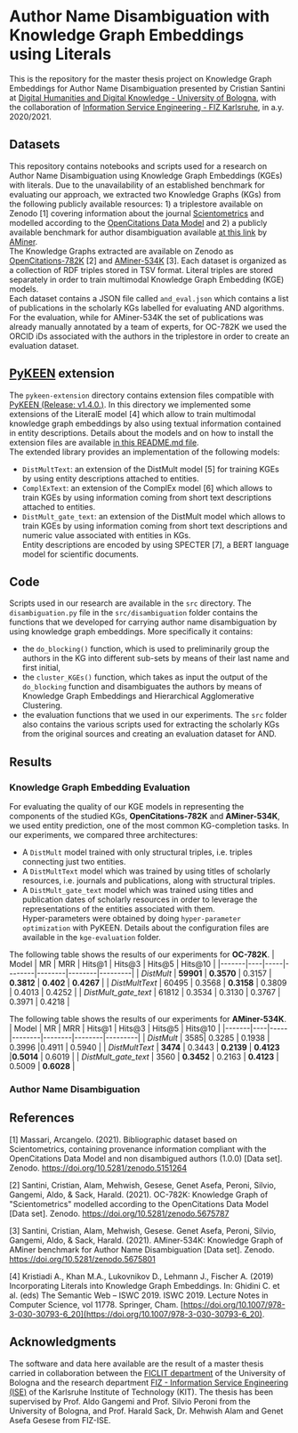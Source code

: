 # Author Name Disambiguation with Knowledge Graph Embeddings using Literals

This is the repository for the master thesis project on Knowledge Graph Embeddings for Author Name Disambiguation presented by Cristian Santini at [Digital Humanities and Digital Knowledge - University of Bologna](https://corsi.unibo.it/2cycle/DigitalHumanitiesKnowledge), with the collaboration of [Information Service Engineering - FIZ Karlsruhe](https://www.fiz-karlsruhe.de/en/forschung/information-service-engineering), in a.y. 2020/2021.

## Datasets

This repository contains notebooks and scripts used for a research on Author Name Disambiguation using Knowledge Graph Embeddings (KGEs) with literals.
Due to the unavailability of an established benchmark for evaluating our approach, we extracted two Knowledge Graphs (KGs) from the following publicly available resources: 1) a triplestore available on Zenodo [1] covering information about the journal [Scientometrics](https://www.springer.com/journal/11192) and modelled according to the [OpenCitations Data Model](https://opencitations.net/model) and 2) a publicly available benchmark for author disambiguation available [at this link](https://static.aminer.cn/misc/na-data-kdd18.zip) by [AMiner](https://www.aminer.org/). <br/>
The Knowledge Graphs extracted are available on Zenodo as [OpenCitations-782K](https://doi.org/10.5281/zenodo.5675787) [2] and [AMiner-534K](https://doi.org/10.5281/zenodo.5675801) [3]. Each dataset is organized as a collection of RDF triples stored in TSV format. Literal triples are stored separately in order to train multimodal Knowledge Graph Embedding (KGE) models.<br/>
Each dataset contains a JSON file called `and_eval.json` which contains a list of publications in the scholarly KGs labelled for evaluating AND algorithms. For the evaluation, while for AMiner-534K the set of publications was already manually annotated by a team of experts, for OC-782K we used the ORCID iDs associated with the authors in the triplestore in order to create an evaluation dataset.

## [PyKEEN](https://github.com/pykeen/pykeen) extension

The `pykeen-extension` directory contains extension files compatible with [PyKEEN (Release: v1.4.0.)](https://github.com/pykeen/pykeen/releases/tag/v1.4.0). In this directory we implemented some extensions of the LiteralE model [4] which allow to train multimodal knowledge graph embeddings by also using textual information contained in entity descriptions. Details about the models and on how to install the extension files are available [in this README.md file](https://github.com/sntcristian/and-kge/blob/main/pykeen-extension/README.md).<br/>
The extended library provides an implementation of the following models:
- `DistMultText`: an extension of the DistMult model [5] for training KGEs by using entity descriptions attached to entities. 
- `ComplExText`: an extension of the ComplEx model [6] which allows to train KGEs by using information coming from short text descriptions attached to entities.
- `DistMult_gate_text`: an extension of the DistMult model which allows to train KGEs by using information coming from short text descriptions and numeric value associated with entities in KGs.<br/>
Entity descriptions are encoded by using SPECTER [7], a BERT language model for scientific documents.<br/>


## Code

Scripts used in our research are available in the `src` directory. The `disambiguation.py` file in the `src/disambiguation` folder contains the functions that we developed for carrying author name disambiguation by using knowledge graph embeddings. More specifically it contains:
- the `do_blocking()` function, which is used to preliminarily group the authors in the KG into different sub-sets by means of their last name and first initial,
- the `cluster_KGEs()` function, which takes as input the output of the `do_blocking` function and disambiguates the authors by means of Knowledge Graph Embeddings and Hierarchical Agglomerative Clustering.
- the evaluation functions that we used in our experiments.
The `src` folder also contains the various scripts used for extracting the scholarly KGs from the original sources and creating an evaluation dataset for AND.<br/>

## Results

### Knowledge Graph Embedding Evaluation

For evaluating the quality of our KGE models in representing the components of the studied KGs, **OpenCitations-782K** and **AMiner-534K**, we used entity prediction, one of the most common KG-completion tasks. In our experiments, we compared three architectures:
- A `DistMult` model trained with only structural triples, i.e. triples connecting just two entities.
- A `DistMultText` model which was trained by using titles of scholarly resources, i.e. journals and publications, along with structural triples.
- A `DistMult_gate_text` model which was trained using titles and publication dates of scholarly resources in order to leverage the representations of the entities associated with them.<br/>
Hyper-parameters were obtained by doing `hyper-parameter optimization` with PyKEEN. Details about the configuration files are available in the `kge-evaluation` folder.

The following table shows the results of our experiments for **OC-782K**.
| Model | MR | MRR | Hits@1 | Hits@3 | Hits@5 | Hits@10 |
|-------|----|-----|--------|--------|--------|---------|
| *DistMult* | **59901** | **0.3570** | 0.3157 | **0.3812** | **0.402** | **0.4267** |
| *DistMultText* | 60495 | 0.3568 | **0.3158** | 0.3809 | 0.4013 | 0.4252 |
| *DistMult_gate_text* | 61812 | 0.3534 | 0.3130 | 0.3767 | 0.3971 | 0.4218 |

The following table shows the results of our experiments for **AMiner-534K**.
| Model | MR | MRR | Hits@1 | Hits@3 | Hits@5 | Hits@10 |
|-------|----|-----|--------|--------|--------|---------|
| *DistMult* | 3585| 0.3285 | 0.1938 | 0.3996 |0.4911 | 0.5940 |
| *DistMultText* | **3474**	 | 0.3443 | **0.2139** | **0.4123** |**0.5014** | 0.6019 |
| *DistMult_gate_text* | 3560	 | **0.3452** | 0.2163 | **0.4123** | 0.5009 | **0.6028** |

### Author Name Disambiguation

## References

[1] Massari, Arcangelo. (2021). Bibliographic dataset based on Scientometrics, containing provenance information compliant with the OpenCitations Data Model and non disambigued authors (1.0.0) [Data set]. Zenodo. https://doi.org/10.5281/zenodo.5151264

[2] Santini, Cristian, Alam, Mehwish, Gesese, Genet Asefa, Peroni, Silvio, Gangemi, Aldo, & Sack, Harald. (2021). OC-782K: Knowledge Graph of "Scientometrics" modelled according to the OpenCitations Data Model [Data set]. Zenodo. https://doi.org/10.5281/zenodo.5675787

[3] Santini, Cristian, Alam, Mehwish, Gesese. Genet Asefa, Peroni, Silvio, Gangemi, Aldo, & Sack, Harald. (2021). AMiner-534K: Knowledge Graph of AMiner benchmark for Author Name Disambiguation [Data set]. Zenodo. https://doi.org/10.5281/zenodo.5675801


[4] Kristiadi A., Khan M.A., Lukovnikov D., Lehmann J., Fischer A. (2019) Incorporating Literals into Knowledge Graph Embeddings. In: Ghidini C. et al. (eds) The Semantic Web – ISWC 2019. ISWC 2019. Lecture Notes in Computer Science, vol 11778. Springer, Cham. [https://doi.org/10.1007/978-3-030-30793-6_20](https://doi.org/10.1007/978-3-030-30793-6_20).

## Acknowledgments

The software and data here available are the result of a master thesis carried in collaboration between the [FICLIT department](https://ficlit.unibo.it/it) of the University of Bologna and the research department [FIZ - Information Service Engineering (ISE)](https://www.fiz-karlsruhe.de/index.php/en/forschung/information-service-engineering) of the Karlsruhe Institute of Technology (KIT). The thesis has been supervised by Prof. Aldo Gangemi and Prof. Silvio Peroni from the University of Bologna, and Prof. Harald Sack, Dr. Mehwish Alam and Genet Asefa Gesese from FIZ-ISE.		

